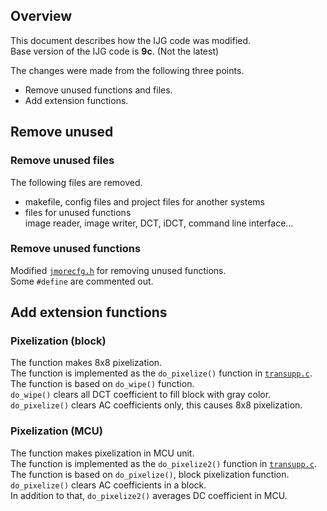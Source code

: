 ## Overview
This document describes how the IJG code was modified.  
Base version of the IJG code is **9c**. (Not the latest)

The changes were made from the following three points.
- Remove unused functions and files.
- Add extension functions.


## Remove unused
### Remove unused files
The following files are removed.
- makefile, config files and project files for another systems  
- files for unused functions  
image reader, image writer, DCT, iDCT, command line interface...

### Remove unused functions
Modified [`jmorecfg.h`](jmorecfg.h) for removing unused functions.  
Some `#define` are commented out.

## Add extension functions
### Pixelization (block)
The function makes 8x8 pixelization.  
The function is implemented as the `do_pixelize()` function in [`transupp.c`](transupp.c).  
The function is based on `do_wipe()` function.  
`do_wipe()` clears all DCT coefficient to fill block with gray color.  
`do_pixelize()` clears AC coefficients only, this causes 8x8 pixelization.

### Pixelization (MCU)
The function makes pixelization in MCU unit.  
The function is implemented as the `do_pixelize2()` function in [`transupp.c`](transupp.c).  
The function is based on `do_pixelize()`, block pixelization function.  
`do_pixelize()` clears AC coefficients in a block.  
In addition to that, `do_pixelize2()` averages DC coefficient in MCU.





